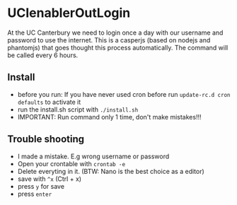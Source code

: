 UCIenablerOutLogin
==================

At the UC Canterbury we need to login once a day with our username and password to use the internet. This is a casperjs (based on nodejs and phantomjs) that goes thought this process automatically. The command will be called every 6 hours.


Install
--------
- before you run: If you have never used cron before run `update-rc.d cron defaults` to activate it
- run the install.sh script with `./install.sh`
- IMPORTANT: Run command only 1 time, don't make mistakes!!!


Trouble shooting
----------
- I made a mistake. E.g wrong username or password
- Open your crontable with `crontab -e`
- Delete everyting in it. (BTW: Nano is the best choice as a editor)
- save with `^x` (Ctrl + x)
- press `y` for save
- press `enter`
